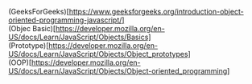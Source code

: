 (GeeksForGeeks)[https://www.geeksforgeeks.org/introduction-object-oriented-programming-javascript/]  
(Objec Basic)[https://developer.mozilla.org/en-US/docs/Learn/JavaScript/Objects/Basics]  
(Prototype)[https://developer.mozilla.org/en-US/docs/Learn/JavaScript/Objects/Object_prototypes]  
(OOP)[https://developer.mozilla.org/en-US/docs/Learn/JavaScript/Objects/Object-oriented_programming]  
